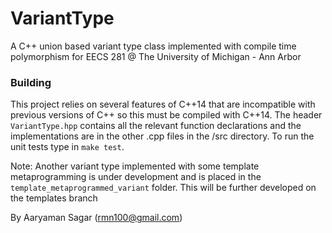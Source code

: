 # VariantType

A C++ union based variant type class implemented with compile time
polymorphism for EECS 281 @ The University of Michigan - Ann Arbor

### Building
This project relies on several features of C++14 that are incompatible with
previous versions of C++ so this must be compiled with C++14.  The header
`VariantType.hpp` contains all the relevant function declarations and the
implementations are in the other .cpp files in the /src directory.  To run the
unit tests type in ``make test``. 

Note: Another variant type implemented with some template metaprogramming is
under development and is placed in the `template_metaprogrammed_variant`
folder.  This will be further developed on the templates branch

By Aaryaman Sagar (rmn100@gmail.com) 
